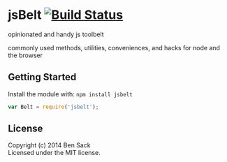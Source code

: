 # jsBelt [![Build Status](https://secure.travis-ci.org/sackio/jsbelt.png?branch=master)](http://travis-ci.org/sackio/jsbelt)

opinionated and handy js toolbelt

commonly used methods, utilities, conveniences, and hacks for node and the browser

## Getting Started
Install the module with: `npm install jsbelt`

```javascript
var Belt = require('jsbelt');
```

## License
Copyright (c) 2014 Ben Sack  
Licensed under the MIT license.
